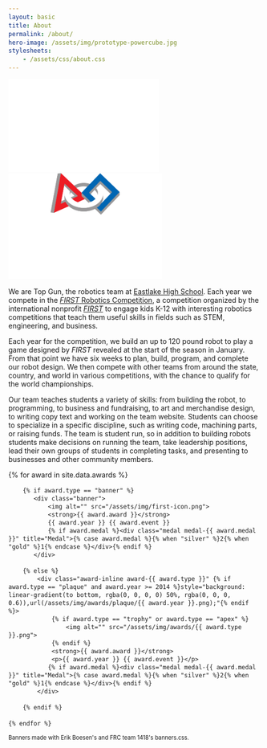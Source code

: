 ```yaml
---
layout: basic
title: About
permalink: /about/
hero-image: /assets/img/prototype-powercube.jpg
stylesheets:
    - /assets/css/about.css
---
```


<div class="centered-content">
    <img alt="Top Gun Logo" src="/assets/img/logo-invert.svg" style="width:300px;">
    <img alt="FIRST Robotics Competition Logo" src="/assets/img/frc-logo-white.png" style="height: 210px;">
</div>

We are Top Gun, the robotics team at [Eastlake High School](https://ehs.lwsd.org). Each year we compete in the [_FIRST_ Robotics Competition](https://firstinspires.org/frc), a competition organized by the international nonprofit [_FIRST_](https://firstinspires.org) to engage kids K-12 with interesting robotics competitions that teach them useful skills in fields such as STEM, engineering, and business.

Each year for the competition, we build an up to 120 pound robot to play a game designed by _FIRST_ revealed at the start of the season in January. From that point we have six weeks to plan, build, program, and complete our robot design. We then compete with other teams from around the state, country, and world in various competitions, with the chance to qualify for the world championships.

Our team teaches students a variety of skills: from building the robot, to programming, to business and fundraising, to art and merchandise design, to writing copy text and working on the team website. Students can choose to specialize in a specific discipline, such as writing code, machining parts, or raising funds. The team is student run, so in addition to building robots students make decisions on running the team, take leadership positions, lead their own groups of students in completing tasks, and presenting to businesses and other community members.

<div class="centered-content banners">
    {% for award in site.data.awards %}
    
        {% if award.type == "banner" %}
           <div class="banner">
               <img alt="" src="/assets/img/first-icon.png">
               <strong>{{ award.award }}</strong>
               {{ award.year }} {{ award.event }}
               {% if award.medal %}<div class="medal medal-{{ award.medal }}" title="Medal">{% case award.medal %}{% when "silver" %}2{% when "gold" %}1{% endcase %}</div>{% endif %}
           </div>
    
        {% else %}
            <div class="award-inline award-{{ award.type }}" {% if award.type == "plaque" and award.year >= 2014 %}style="background: linear-gradient(to bottom, rgba(0, 0, 0, 0) 50%, rgba(0, 0, 0, 0.6)),url(/assets/img/awards/plaque/{{ award.year }}.png);"{% endif %}>
                {% if award.type == "trophy" or award.type == "apex" %}
                    <img alt="" src="/assets/img/awards/{{ award.type }}.png">
                {% endif %}
                <strong>{{ award.award }}</strong>
                <p>{{ award.year }} {{ award.event }}</p>
               {% if award.medal %}<div class="medal medal-{{ award.medal }}" title="Medal">{% case award.medal %}{% when "silver" %}2{% when "gold" %}1{% endcase %}</div>{% endif %}
            </div>
        
        {% endif %}
    
    {% endfor %}   
</div>

<div class="centered-content" style="font-size: 0.8em; color: #555;">
    <a href="https://github.com/frc1418/banners.css" style="text-decoration: none;">
        Banners made with Erik Boesen's and FRC team 1418's banners.css.
    </a>
</div>
